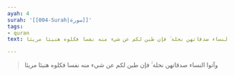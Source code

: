 ```yaml
---
ayah: 4
surah: '[[004-Surah|سورة]]'
tags:
- quran
text: وآتوا النساء صدقاتهن نحلة ۚ فإن طبن لكم عن شيء منه نفسا فكلوه هنيئا مريئا

---
```

> وآتوا النساء صدقاتهن نحلة ۚ فإن طبن لكم عن شيء منه نفسا فكلوه هنيئا مريئا

